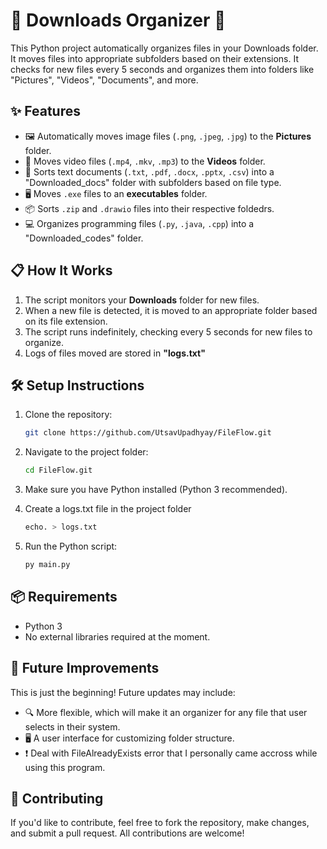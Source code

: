 # 📂 Downloads Organizer 🚀

This Python project automatically organizes files in your Downloads folder. It moves files into appropriate subfolders based on their extensions. It checks for new files every 5 seconds and organizes them into folders like "Pictures", "Videos", "Documents", and more.

## ✨ Features

- 🖼️ Automatically moves image files (`.png`, `.jpeg`, `.jpg`) to the **Pictures** folder.
- 🎥 Moves video files (`.mp4`, `.mkv`, `.mp3`) to the **Videos** folder.
- 📄 Sorts text documents (`.txt`, `.pdf`, `.docx`, `.pptx`, `.csv`) into a "Downloaded_docs" folder with subfolders based on file type.
- 🖥️ Moves `.exe` files to an **executables** folder.
- 📦 Sorts `.zip` and `.drawio` files into their respective foldedrs.
- 💻 Organizes programming files (`.py`, `.java`, `.cpp`) into a "Downloaded_codes" folder.

## 📋 How It Works

1. The script monitors your **Downloads** folder for new files.
2. When a new file is detected, it is moved to an appropriate folder based on its file extension.
3. The script runs indefinitely, checking every 5 seconds for new files to organize.
4. Logs of files moved are stored in **"logs.txt"**

## 🛠️ Setup Instructions

1. Clone the repository:
    ```bash
    git clone https://github.com/UtsavUpadhyay/FileFlow.git
    ```

2. Navigate to the project folder:
    ```bash
    cd FileFlow.git
    ```

3. Make sure you have Python installed (Python 3 recommended).

4. Create a logs.txt file in the project folder
    ```bash
    echo. > logs.txt
    ```

5. Run the Python script:
    ```bash
    py main.py
    ```

## 📦 Requirements

- Python 3
- No external libraries required at the moment.

## 🚀 Future Improvements

This is just the beginning! Future updates may include:
- 🔍 More flexible, which will make it an organizer for any file that user selects in their system.
- 🖥️ A user interface for customizing folder structure.
- ❗ Deal with FileAlreadyExists error that I personally came accross while using this program.

## 🤝 Contributing

If you'd like to contribute, feel free to fork the repository, make changes, and submit a pull request. All contributions are welcome!

